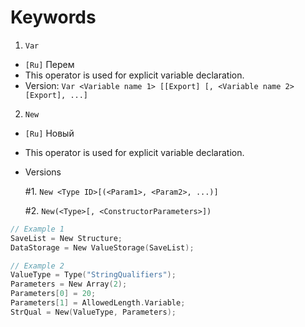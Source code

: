 # Keywords

1. `Var`
+ `[Ru]` Перем
+ This operator is used for explicit variable declaration.
+ Version: `Var <Variable name 1> [[Export] [, <Variable name 2> [Export], ...]`
2. `New`
+ `[Ru]` Новый
+ This operator is used for explicit variable declaration.
+ Versions

    #1. `New <Type ID>[(<Param1>, <Param2>, ...)]`

    #2. `New(<Type>[, <ConstructorParameters>])`

```cpp
// Example 1
SaveList = New Structure;
DataStorage = New ValueStorage(SaveList);

// Example 2
ValueType = Type("StringQualifiers");
Parameters = New Array(2);
Parameters[0] = 20;
Parameters[1] = AllowedLength.Variable;
StrQual = New(ValueType, Parameters);
```
